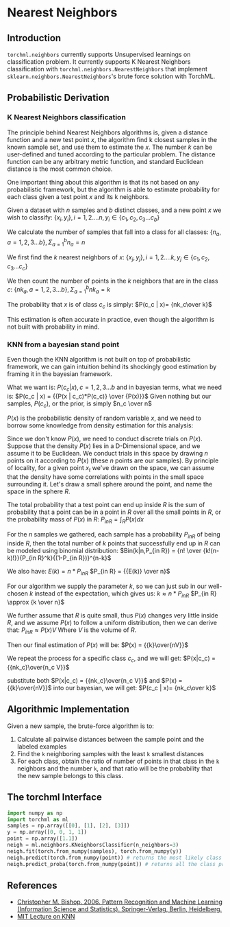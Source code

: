 # Nearest Neighbors

## Introduction
`torchml.neighbors` currently supports Unsupervised learnings on classification problem. It currently supports K Nearest Neighbors classification with `torchml.neighbors.NearestNeighbors` that implement `sklearn.neighbors.NearestNeighbors`'s brute force solution with TorchML.

## Probabilistic Derivation

### K Nearest Neighbors classification

The principle behind Nearest Neighbors algorithms is, given a distance function and a new test point $x$, the algorithm find k closest samples in the known sample set, and use them to estimate the $x$. The number $k$ can be user-defined and tuned according to the particular problem. The distance function can be any arbitrary metric function, and standard Euclidean distance is the most common choice.

One important thing about this algorithm is that its not based on any probabilistic framework, but the algorithm is able to estimate probability for each class given a test point $x$ and its k neighbors.

Given a dataset with $n$ samples and $b$ distinct classes, and a new point $x$ we wish to classify: 
$\{x_i, y_i\}, i=1,2....n, y_i \in \{c_1, c_2, c_3... c_b\}$

We calculate the number of samples that fall into a class for all classes:
$\{n_a, a=1,2,3...b\}, \Sigma_{a=1}^{b}n_a = n$

We first find the $k$ nearest neighbors of $x$:
$\{x_j, y_j\}, i=1,2....k, y_j \in \{c_1, c_2, c_3... c_c\}$

We then count the number of points in the $k$ neighbors that are in the class $c$:
$\{nk_a, a=1,2,3...b\}, \Sigma_{a=1}^{b}nk_a = k$

The probability that $x$ is of class $c_c$ is simply:
$P(c_c | x)= {nk_c\over k}$

This estimation is often accurate in practice, even though the algorithm is not built with probability in mind. 

### KNN from a bayesian stand point

Even though the KNN algorithm is not built on top of probabilistic framework, we can gain intuition behind its shockingly good estimation by framing it in the bayesian framework.

What we want is:
$P(c_c | x), c=1,2,3...b$
and in bayesian terms, what we need is:
$P(c_c | x) = {{P(x | c_c)*P(c_c)} \over {P(x)}}$
Given nothing but our samples, $P(c_c)$, or the prior, is simply $n_c \over n$

$P(x)$ is the probabilistic density of random variable $x$, and we need to borrow some knowledge from density estimation for this analysis:

Since we don't know $P(x)$, we need to conduct discrete trials on $P(x)$. Suppose that the density $P(x)$ lies in a D-Dimensional space, and we assume it to be Euclidean. We conduct trials in this space by drawing $n$ points on it according to $P(x)$ (these $n$ points are our samples). By principle of locality, for a given point $x_t$ we've drawn on the space, we can assume that the density have some correlations with points in the small space surrounding it. Let's draw a small sphere around the point, and name the space in the sphere $R$.

The total probability that a test point can end up inside $R$ is the sum of probability that a point can be in a point in $R$ over all the small points in $R$, or the probability mass of $P(x)$ in $R$:
$P_{in R} = {\int_{R} P(x)dx}$

For the $n$ samples we gathered, each sample has a probability $P_{in R}$ of being inside $R$, then the total number of $k$ points that successfully end up in $R$ can be modeled using binomial distribution:
$Bin(k|n,P_{in R}) = {n! \over {k!(n-k)!}}{P_{in R}^k}{(1-P_{in R})}^{n-k}$

We also have:
$E(k) = n*P_{in R}$
$P_{in R} = {{E(k)} \over n}$

For our algorithm we supply the parameter $k$, so we can just sub in our well-chosen $k$ instead of the expectation, which gives us:
$k \approx n*P_{in R}$
$P_{in R} \approx {k \over n}$

We further assume that $R$ is quite small, thus $P(x)$ changes very little inside $R$, and we assume $P(x)$ to follow a uniform distribution, then we can derive that:
$P_{in R} \approx P(x)V$ Where $V$ is the volume of $R$.

Then our final estimation of $P(x)$ will be:
$P(x) = {{k}\over{nV}}$

We repeat the process for a specific class $c_c$, and we will get:
$P(x|c_c) = {{nk_c}\over{n_c V}}$

substitute both $P(x|c_c) = {{nk_c}\over{n_c V}}$ and $P(x) = {{k}\over{nV}}$ into our bayesian, we will get:
$P(c_c | x)= {nk_c\over k}$

## Algorithmic Implementation

Given a new sample, the brute-force algorithm is to:
1. Calculate all pairwise distances between the sample point and the labeled examples
2. Find the `k` neighboring samples with the least `k` smallest distances
3. For each class, obtain the ratio of number of points in that class in the `k` neighbors and the number `k`, and that ratio will be the probability that the new sample belongs to this class.

## The torchml Interface

~~~python
import numpy as np
import torchml as ml
samples = np.array([[0], [1], [2], [3]])
y = np.array([0, 0, 1, 1])
point = np.array([1.1])
neigh = ml.neighbors.KNeighborsClassifier(n_neighbors=3)
neigh.fit(torch.from_numpy(samples), torch.from_numpy(y))
neigh.predict(torch.from_numpy(point)) # returns the most likely class label
neigh.predict_proba(torch.from_numpy(point)) # returns all the class probabilities 
~~~

## References

* [Christopher M. Bishop. 2006. Pattern Recognition and Machine Learning (Information Science and Statistics). Springer-Verlag, Berlin, Heidelberg.](https://www.microsoft.com/en-us/research/uploads/prod/2006/01/Bishop-Pattern-Recognition-and-Machine-Learning-2006.pdf)
* [MIT Lecture on KNN](https://youtu.be/09mb78oiPkA)

 










